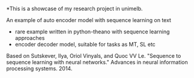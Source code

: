 *This is a showcase of my research project in unimelb.

An example of auto encoder model with sequence learning on text

 - rare example written in python-theano with sequence learning approaches 
 - encoder decoder model, suitable for tasks as MT, SL etc

Based on Sutskever, Ilya, Oriol Vinyals, and Quoc VV Le. "Sequence to sequence learning with neural networks." Advances in neural information processing systems. 2014.
